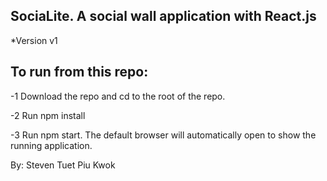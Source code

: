 ## SociaLite. A social wall application with React.js

*Version v1

## To run from this repo:

-1 Download the repo and cd to the root of the repo.

-2 Run npm install

-3 Run npm start. The default browser will automatically open to show the running application.

By: Steven Tuet Piu Kwok
